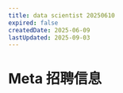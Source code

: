 ```yaml
---
title: data scientist 20250610
expired: false
createdDate: 2025-06-09
lastUpdated: 2025-09-03
---
```


# Meta 招聘信息

<JobPostingTable job-posting-json-path="meta/data/data-scientist-20250610.json" />
